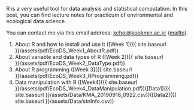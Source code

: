 R is a very useful tool for data analysis and statistical computation. 
In this post, you can find lecture notes for practicum of environmental and ecological data science. 

You can contact me via this email address: <kchoi@kookmin.ac.kr> ([mailto](mailto:kchoi@kookmin.ac.kr)).

1. About R and how to install and use it ([Week 1]({{ site.baseurl }}/assets/pdf/EcoDS_Week1_AboutR.pdf))
2. About variable and data types of R ([Week 2]({{ site.baseurl }}/assets/pdf/EcoDS_Week2_DataType.pdf))
3. About R programming ([Week 3]({{ site.baseurl }}/assets/pdf/EcoDS_Week3_RProgramming.pdf))
4. Data manipulation with R ([Week4]({{ site.baseurl }}/assets/pdf/EcoDS_Week4_DataManipulation.pdf))([Data1]({{ site.baseurl }}/assets/Data/KMA_20190916_0922.csv))([Data2]({{ site.baseurl }}/assets/Data/stnInfo.csv))

